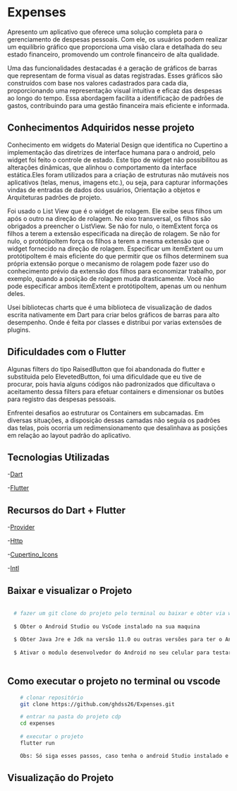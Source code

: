 # Expenses 

Apresento  um aplicativo que oferece uma solução completa para o gerenciamento de despesas pessoais. Com ele, os usuários podem realizar um equilíbrio gráfico que proporciona uma visão clara e detalhada do seu estado financeiro, promovendo um controle financeiro de alta qualidade.

Uma das funcionalidades destacadas é a geração de gráficos de barras que representam de forma visual as datas registradas. Esses gráficos são construídos com base nos valores cadastrados para cada dia, proporcionando uma representação visual intuitiva e eficaz das despesas ao longo do tempo. Essa abordagem facilita a identificação de padrões de gastos, contribuindo para uma gestão financeira mais eficiente e informada.

## Conhecimentos Adquiridos nesse projeto 

Conhecimento em widgets do Material Design que identifica no Cupertino a implementação das diretrizes de interface humana para o android, pelo widget foi feito o controle de estado. Este tipo de widget não possibilitou as alterações dinâmicas, que alinhou o comportamento da interface estática.Eles foram  utilizados para a criação de estruturas não mutáveis nos aplicativos (telas, menus, imagens etc.), ou seja, para capturar informações vindas de entradas de dados dos usuários, Orientação a objetos e Arquiteturas padrões de projeto. 

Foi usado o List View que é o widget de rolagem. Ele exibe seus filhos um após o outro na direção de rolagem. No eixo transversal, os filhos são obrigados a preencher o ListView. Se não for nulo, o itemExtent força os filhos a terem a extensão especificada na direção de rolagem. Se não for nulo, o protótipoItem força os filhos a terem a mesma extensão que o widget fornecido na direção de rolagem. Especificar um itemExtent ou um protótipoItem é mais eficiente do que permitir que os filhos determinem sua própria extensão porque o mecanismo de rolagem pode fazer uso do conhecimento prévio da extensão dos filhos para economizar trabalho, por exemplo, quando a posição de rolagem muda drasticamente. Você não pode especificar ambos itemExtent e protótipoItem, apenas um ou nenhum deles.

Usei bibliotecas charts que é uma biblioteca de visualização de dados escrita nativamente em Dart para criar belos gráficos de barras para alto desempenho. Onde é feita por classes e distribui por varias extensões de plugins. 

## Dificuldades com o Flutter 

Algunas filters do tipo RaisedButton que foi abandonada do flutter e substituida pelo ElevetedButton, foi uma dificuldade que eu tive de procurar, pois havia alguns códigos não padronizados que dificultava o aceitamento dessa filters para efetuar containers e dimensionar os butões para registro das despesas pessoais. 

Enfrentei desafios ao estruturar os Containers em subcamadas. Em diversas situações, a disposição dessas camadas não seguia os padrões das telas, pois ocorria um redimensionamento que desalinhava as posições em relação ao layout padrão do aplicativo. 

## Tecnologias Utilizadas

-[Dart](https://dart.dev/guides) 

-[Flutter](https://docs.flutter.dev/)

## Recursos do Dart + Flutter 

-[Provider](https://pub.dev/packages/provider) 

-[Http](https://www.alura.com.br/conteudo/flutter-comunicacao-http) 

-[Cupertino_Icons](https://pub.dev/packages/cupertino_icons)

-[Intl](https://pub.dev/packages/intl)

## Baixar e visualizar o Projeto 

```bash 
  
  # fazer um git clone do projeto pelo terminal ou baixar e obter via winrar  
  
  $ Obter o Android Studio ou VsCode instalado na sua maquina
  
  $ Obter Java Jre e Jdk na versão 11.0 ou outras versões para ter o Android Instalado 
  
  $ Ativar o modulo desenvolvedor do Android no seu celular para testar o aplicativo 
  
```

 ## Como executar o projeto no terminal ou vscode

```bash
    # clonar repositório
    git clone https://github.com/ghdss26/Expenses.git

    # entrar na pasta do projeto cdp
    cd expenses 
  
    # executar o projeto
    flutter run

    Obs: Só siga esses passos, caso tenha o android Studio instalado e se for usuário linux 
```

 ## Visualização do Projeto 






